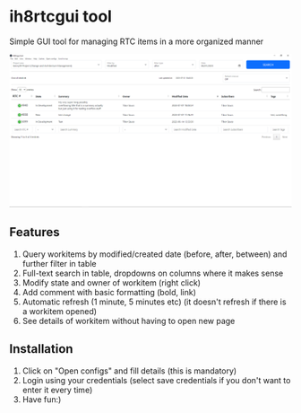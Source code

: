 # ih8rtcgui tool

Simple GUI tool for managing RTC items in a more organized manner

![img.png](img.png)

## Features
1. Query workitems by modified/created date (before, after, between) and further filter in table
2. Full-text search in table, dropdowns on columns where it makes sense
3. Modify state and owner of workitem (right click)
4. Add comment with basic formatting (bold, link)
5. Automatic refresh (1 minute, 5 minutes etc) (it doesn't refresh if there is a workitem opened)
6. See details of workitem without having to open new page

## Installation
1. Click on "Open configs" and fill details (this is mandatory)
2. Login using your credentials (select save credentials if you don't want to enter it every time)
3. Have fun:)